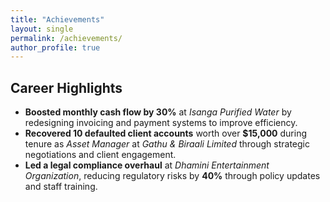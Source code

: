 ```yaml
---
title: "Achievements"
layout: single
permalink: /achievements/
author_profile: true
---
```


## Career Highlights

- **Boosted monthly cash flow by 30%** at *Isanga Purified Water* by redesigning invoicing and payment systems to improve efficiency.
- **Recovered 10 defaulted client accounts** worth over **$15,000** during tenure as *Asset Manager* at *Gathu & Biraali Limited* through strategic negotiations and client engagement.
- **Led a legal compliance overhaul** at *Dhamini Entertainment Organization*, reducing regulatory risks by **40%** through policy updates and staff training.
